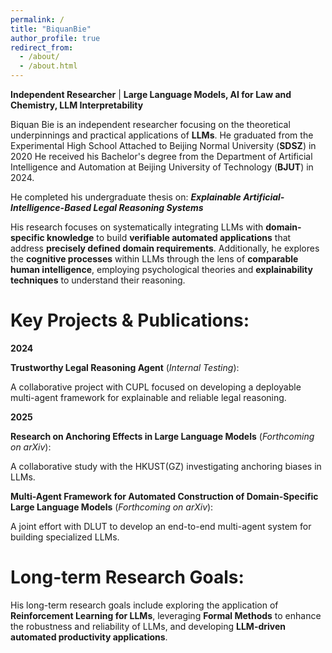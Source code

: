 ```yaml
---
permalink: /
title: "BiquanBie"
author_profile: true
redirect_from: 
  - /about/
  - /about.html
---
```

**Independent Researcher** | **Large Language Models, AI for Law and Chemistry, LLM Interpretability**

Biquan Bie is an independent researcher focusing on the theoretical underpinnings and practical applications of **LLMs**. 
He graduated from the Experimental High School Attached to Beijing Normal University (**SDSZ**) in 2020
He received his Bachelor's degree from the Department of Artificial Intelligence and Automation at Beijing University of Technology (**BJUT**) in 2024.

He completed his undergraduate thesis on: ***Explainable Artificial-Intelligence-Based Legal Reasoning Systems***

His research focuses on systematically integrating LLMs with **domain-specific knowledge** to build **verifiable automated applications** that address **precisely defined domain requirements**. Additionally, he explores the **cognitive processes** within LLMs through the lens of **comparable human intelligence**, employing psychological theories and **explainability techniques** to understand their reasoning.


**Key Projects & Publications:**
====
**2024**

**Trustworthy Legal Reasoning Agent** (*Internal Testing*):

A collaborative project with CUPL focused on developing a deployable multi-agent framework for explainable and reliable legal reasoning.

**2025**

**Research on Anchoring Effects in Large Language Models** (*Forthcoming on arXiv*):

A collaborative study with the HKUST(GZ) investigating anchoring biases in LLMs.

**Multi-Agent Framework for Automated Construction of Domain-Specific Large Language Models** (*Forthcoming on arXiv*):

A joint effort with DLUT to develop an end-to-end multi-agent system for building specialized LLMs.

Long-term Research Goals:
======
His long-term research goals include exploring the application of **Reinforcement Learning for LLMs**,  leveraging **Formal Methods** to enhance the robustness and reliability of LLMs, and developing **LLM-driven automated productivity applications**.
